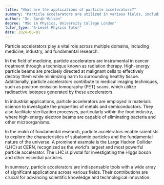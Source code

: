 ```yaml
---
title: "What are the applications of particle accelerators?"
summary: "Particle accelerators are utilized in various fields, including medicine, industry, and fundamental research, highlighting their versatility and importance in advancing scientific knowledge and technological innovation."
author: "Dr. Sarah Wilson"
degree: "MSc in Physics, University College London"
tutor_type: "A-Level Physics Tutor"
date: 2024-08-01
---
```


Particle accelerators play a vital role across multiple domains, including medicine, industry, and fundamental research.

In the field of medicine, particle accelerators are instrumental in cancer treatment through a technique known as radiation therapy. High-energy particle beams are precisely directed at malignant cells to effectively destroy them while minimizing harm to surrounding healthy tissue. Additionally, particle accelerators contribute to medical imaging techniques, such as positron emission tomography (PET) scans, which utilize radioactive isotopes generated by these accelerators.

In industrial applications, particle accelerators are employed in materials science to investigate the properties of metals and semiconductors. They also facilitate sterilization processes, particularly within the food industry, where high-energy electron beams are capable of eliminating bacteria and other microorganisms.

In the realm of fundamental research, particle accelerators enable scientists to explore the characteristics of subatomic particles and the fundamental nature of the universe. A prominent example is the Large Hadron Collider (LHC) at CERN, recognized as the world's largest and most powerful particle accelerator. The LHC is pivotal for investigating the Higgs boson and other essential particles.

In summary, particle accelerators are indispensable tools with a wide array of significant applications across various fields. Their contributions are crucial for advancing scientific knowledge and technological innovation.
    